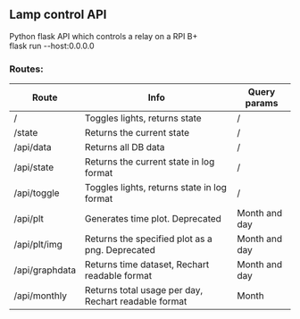 ## Lamp control API
Python flask API which controls a relay on a RPI B+ <br />
flask run --host:0.0.0.0

### Routes:

| Route | Info | Query params
--- | --- | ---
/ | Toggles lights, returns state | /
/state | Returns the current state | /
/api/data | Returns all DB data | /
/api/state | Returns the current state in log format | /
/api/toggle | Toggles lights, returns state in log format | /
/api/plt | Generates time plot. Deprecated | Month and day
/api/plt/img | Returns the specified plot as a png. Deprecated | Month and day
/api/graphdata | Returns time dataset, Rechart readable format | Month and day
/api/monthly | Returns total usage per day, Rechart readable format | Month